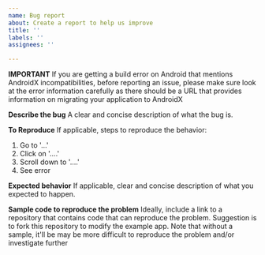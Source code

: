 ```yaml
---
name: Bug report
about: Create a report to help us improve
title: ''
labels: ''
assignees: ''

---
```


**IMPORTANT**
If you are getting a build error on Android that mentions AndroidX incompatibilities, before reporting an issue, please make sure look at the error information carefully as there should be a URL that provides information on migrating your application to AndroidX

**Describe the bug**
A clear and concise description of what the bug is.

**To Reproduce**
If applicable, steps to reproduce the behavior:
1. Go to '...'
2. Click on '....'
3. Scroll down to '....'
4. See error

**Expected behavior**
If applicable, clear and concise description of what you expected to happen.

**Sample code to reproduce the problem**
Ideally, include a link to a repository that contains code that can reproduce the problem. Suggestion is to fork this repository to modify the example app. Note that without a sample, it'll be may be more difficult to reproduce the problem and/or investigate further
